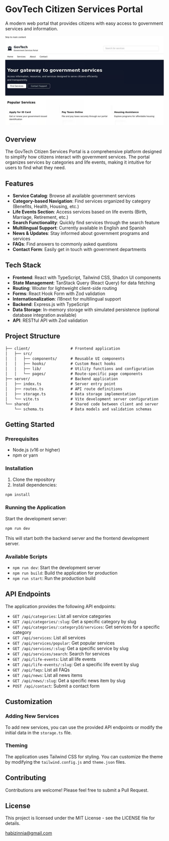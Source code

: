 # GovTech Citizen Services Portal

A modern web portal that provides citizens with easy access to government services and information.

![Generated Icon](1.jpg)

## Overview

The GovTech Citizen Services Portal is a comprehensive platform designed to simplify how citizens interact with government services. The portal organizes services by categories and life events, making it intuitive for users to find what they need.

## Features

- **Service Catalog**: Browse all available government services
- **Category-based Navigation**: Find services organized by category (Benefits, Health, Housing, etc.)
- **Life Events Section**: Access services based on life events (Birth, Marriage, Retirement, etc.)
- **Search Functionality**: Quickly find services through the search feature
- **Multilingual Support**: Currently available in English and Spanish
- **News & Updates**: Stay informed about government programs and services
- **FAQs**: Find answers to commonly asked questions
- **Contact Form**: Easily get in touch with government departments

## Tech Stack

- **Frontend**: React with TypeScript, Tailwind CSS, Shadcn UI components
- **State Management**: TanStack Query (React Query) for data fetching
- **Routing**: Wouter for lightweight client-side routing
- **Forms**: React Hook Form with Zod validation
- **Internationalization**: i18next for multilingual support
- **Backend**: Express.js with TypeScript
- **Data Storage**: In-memory storage with simulated persistence (optional database integration available)
- **API**: RESTful API with Zod validation

## Project Structure

```
├── client/                  # Frontend application
│   ├── src/
│   │   ├── components/      # Reusable UI components
│   │   ├── hooks/           # Custom React hooks
│   │   ├── lib/             # Utility functions and configuration
│   │   └── pages/           # Route-specific page components
├── server/                  # Backend application
│   ├── index.ts             # Server entry point
│   ├── routes.ts            # API route definitions
│   ├── storage.ts           # Data storage implementation
│   └── vite.ts              # Vite development server configuration
└── shared/                  # Shared code between client and server
    └── schema.ts            # Data models and validation schemas
```

## Getting Started

### Prerequisites

- Node.js (v16 or higher)
- npm or yarn

### Installation

1. Clone the repository
2. Install dependencies:
```bash
npm install
```

### Running the Application

Start the development server:
```bash
npm run dev
```

This will start both the backend server and the frontend development server.

### Available Scripts

- `npm run dev`: Start the development server
- `npm run build`: Build the application for production
- `npm run start`: Run the production build

## API Endpoints

The application provides the following API endpoints:

- `GET /api/categories`: List all service categories
- `GET /api/categories/:slug`: Get a specific category by slug
- `GET /api/categories/:categoryId/services`: Get services for a specific category
- `GET /api/services`: List all services
- `GET /api/services/popular`: Get popular services
- `GET /api/services/:slug`: Get a specific service by slug
- `GET /api/services/search`: Search for services
- `GET /api/life-events`: List all life events
- `GET /api/life-events/:slug`: Get a specific life event by slug
- `GET /api/faqs`: List all FAQs
- `GET /api/news`: List all news items
- `GET /api/news/:slug`: Get a specific news item by slug
- `POST /api/contact`: Submit a contact form

## Customization

### Adding New Services

To add new services, you can use the provided API endpoints or modify the initial data in the `storage.ts` file.

### Theming

The application uses Tailwind CSS for styling. You can customize the theme by modifying the `tailwind.config.js` and `theme.json` files.

## Contributing

Contributions are welcome! Please feel free to submit a Pull Request.

## License

This project is licensed under the MIT License - see the LICENSE file for details.

habizinnia@gmail.com